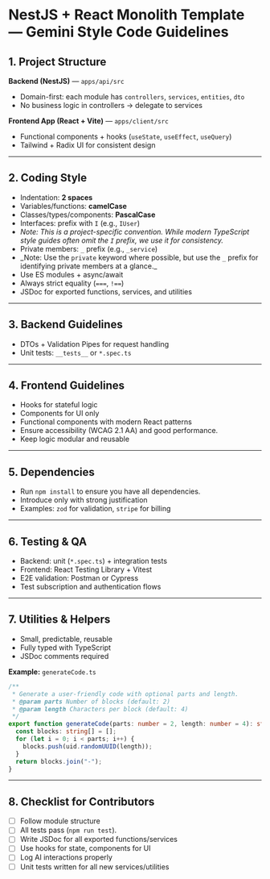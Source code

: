 # NestJS + React Monolith Template — Gemini Style Code Guidelines

## 1. Project Structure

**Backend (NestJS)** — `apps/api/src`

- Domain-first: each module has `controllers`, `services`, `entities`, `dto`
- No business logic in controllers → delegate to services

**Frontend App (React + Vite)** — `apps/client/src`

- Functional components + hooks (`useState`, `useEffect`, `useQuery`)
- Tailwind + Radix UI for consistent design

---

## 2. Coding Style

- Indentation: **2 spaces**
- Variables/functions: **camelCase**
- Classes/types/components: **PascalCase**
- Interfaces: prefix with `I` (e.g., `IUser`)
- _Note: This is a project-specific convention. While modern TypeScript style guides often omit the `I` prefix, we use it for consistency._
- Private members: `_` prefix (e.g., `_service`)
- _Note: Use the `private` keyword where possible, but use the `_` prefix for identifying private members at a glance.\_
- Use ES modules + async/await
- Always strict equality (`===`, `!==`)
- JSDoc for exported functions, services, and utilities

---

## 3. Backend Guidelines

- DTOs + Validation Pipes for request handling
- Unit tests: `__tests__` or `*.spec.ts`

---

## 4. Frontend Guidelines

- Hooks for stateful logic
- Components for UI only
- Functional components with modern React patterns
- Ensure accessibility (WCAG 2.1 AA) and good performance.
- Keep logic modular and reusable

---

## 5. Dependencies

- Run `npm install` to ensure you have all dependencies.
- Introduce only with strong justification
- Examples: `zod` for validation, `stripe` for billing

---

## 6. Testing & QA

- Backend: unit (`*.spec.ts`) + integration tests
- Frontend: React Testing Library + Vitest
- E2E validation: Postman or Cypress
- Test subscription and authentication flows

---

## 7. Utilities & Helpers

- Small, predictable, reusable
- Fully typed with TypeScript
- JSDoc comments required

**Example:** `generateCode.ts`

```ts
/**
 * Generate a user-friendly code with optional parts and length.
 * @param parts Number of blocks (default: 2)
 * @param length Characters per block (default: 4)
 */
export function generateCode(parts: number = 2, length: number = 4): string {
  const blocks: string[] = [];
  for (let i = 0; i < parts; i++) {
    blocks.push(uid.randomUUID(length));
  }
  return blocks.join("-");
}
```

---

## 8. Checklist for Contributors

- [ ] Follow module structure
- [ ] All tests pass (`npm run test`).
- [ ] Write JSDoc for all exported functions/services
- [ ] Use hooks for state, components for UI
- [ ] Log AI interactions properly
- [ ] Unit tests written for all new services/utilities
